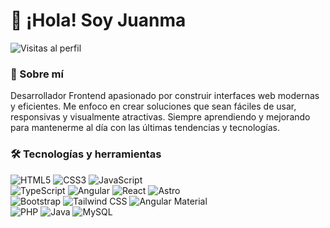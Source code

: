 # 👋 ¡Hola! Soy Juanma

![Visitas al perfil](https://komarev.com/ghpvc/?username=TuUsuario&label=Visitas%20al%20perfil&color=0e75b6&style=flat)

### 🚀 Sobre mí
Desarrollador Frontend apasionado por construir interfaces web modernas y eficientes. Me enfoco en crear soluciones que sean fáciles de usar, responsivas y visualmente atractivas. Siempre aprendiendo y mejorando para mantenerme al día con las últimas tendencias y tecnologías.

### 🛠️ Tecnologías y herramientas

![HTML5](https://img.shields.io/badge/HTML5-E34F26?style=for-the-badge&logo=html5&logoColor=white)
![CSS3](https://img.shields.io/badge/CSS3-1572B6?style=for-the-badge&logo=css3&logoColor=white)
![JavaScript](https://img.shields.io/badge/JavaScript-F7DF1E?style=for-the-badge&logo=javascript&logoColor=black)
<br/>
![TypeScript](https://img.shields.io/badge/TypeScript-007ACC?style=for-the-badge&logo=typescript&logoColor=white)
![Angular](https://img.shields.io/badge/Angular-DD0031?style=for-the-badge&logo=angular&logoColor=white)
![React](https://img.shields.io/badge/React-20232A?style=for-the-badge&logo=react&logoColor=61DAFB)
![Astro](https://img.shields.io/badge/Astro-0C1222?style=for-the-badge&logo=astro&logoColor=FF5D01)
<br/>
![Bootstrap](https://img.shields.io/badge/Bootstrap-563D7C?style=for-the-badge&logo=bootstrap&logoColor=white)
![Tailwind CSS](https://img.shields.io/badge/Tailwind_CSS-38B2AC?style=for-the-badge&logo=tailwind-css&logoColor=white)
![Angular Material](https://img.shields.io/badge/Angular%20Material-009688?style=for-the-badge&logo=angular&logoColor=white)
<br/>
![PHP](https://img.shields.io/badge/PHP-777BB4?style=for-the-badge&logo=php&logoColor=white)
![Java](https://img.shields.io/badge/Java-ED8B00?style=for-the-badge&logo=openjdk&logoColor=white)
![MySQL](https://img.shields.io/badge/MySQL-005C84?style=for-the-badge&logo=mysql&logoColor=white)

<!--
### 📊 GitHub Stats

![GitHub Stats](https://github-readme-stats.vercel.app/api?username=Juanma-v-b&show_icons=true&theme=radical) 

-->

<!-- ![Top Langs](https://github-readme-stats.vercel.app/api/top-langs/?username=Juanma-v-b&layout=compact&theme=radical) -->

<!-- ### 🔥 Actividad reciente

![GitHub Streak](https://github-readme-streak-stats.herokuapp.com/?user=Juanma-v-b&theme=radical) -->

<!-- ![GitHub Followers](https://img.shields.io/github/followers/TuUsuario?style=for-the-badge) -->

<!-- ### 📫 Contacto

- 📧 Email: juanmavb@hotmail.com -->

